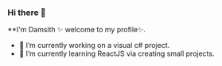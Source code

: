 ### Hi there 👋


**I'm Damsith ✨ welcome to my profile✨.

<!-- Here are some ideas to get you started: -->

- 🔭 I’m currently working on a visual c# project.
- 🌱 I’m currently learning ReactJS via creating small projects.
<!--
- 👯 I’m looking to collaborate on ...
- 🤔 I’m looking for help with ...
- 💬 Ask me about ...
- 📫 How to reach me: ...
- 😄 Pronouns: ...
- ⚡ Fun fact: ...
-->
